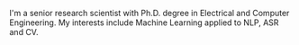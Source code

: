 I'm a senior research scientist with Ph.D. degree in Electrical and Computer Engineering.
My interests include Machine Learning applied to NLP, ASR and CV.
